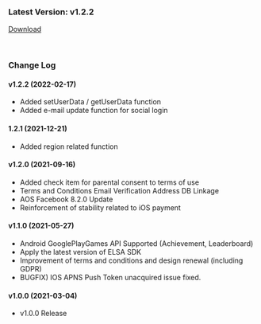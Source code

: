 ### Latest Version: v1.2.2

[Download](https://xyuditqzezxs1008973.cdn.ntruss.com/sdk/GamePotUnrealPlugin_V1.1.0_20210527.zip)

<br/>

### Change Log

#### v1.2.2 (2022-02-17)

- Added setUserData / getUserData function
- Added e-mail update function for social login

#### 1.2.1 (2021-12-21)

- Added region related function

#### v1.2.0 (2021-09-16)

- Added check item for parental consent to terms of use
- Terms and Conditions Email Verification Address DB Linkage
- AOS Facebook 8.2.0 Update
- Reinforcement of stability related to iOS payment

#### v1.1.0 (2021-05-27)

- Android GooglePlayGames API Supported (Achievement, Leaderboard)
- Apply the latest version of ELSA SDK
- Improvement of terms and conditions and design renewal (including GDPR)
- BUGFIX) IOS APNS Push Token unacquired issue fixed.

#### v1.0.0 (2021-03-04)

- v1.0.0 Release

